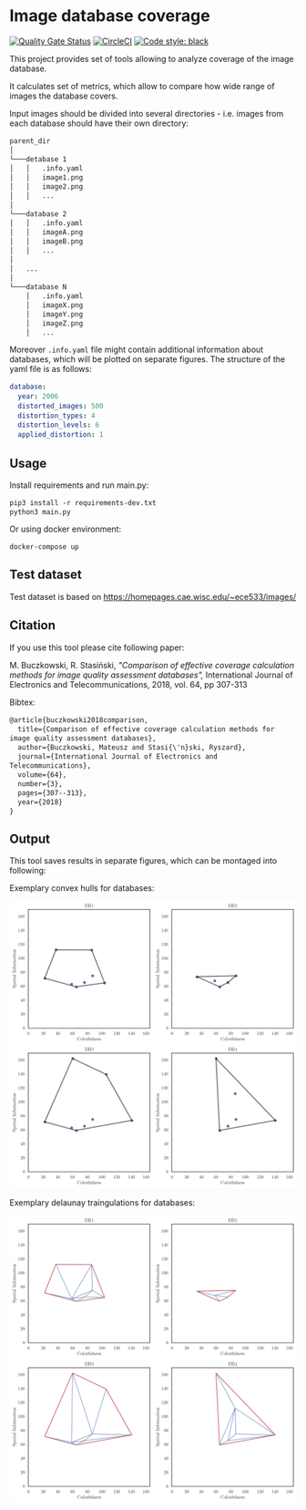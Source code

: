 # Image database coverage
[![Quality Gate Status](https://sonarcloud.io/api/project_badges/measure?project=MatBucz_image-processing--database-coverage&metric=alert_status)](https://sonarcloud.io/dashboard?id=MatBucz_image-processing--database-coverage)
[![CircleCI](https://circleci.com/gh/MatBucz/image-processing--database-coverage.svg?style=shield)](https://circleci.com/gh/MatBucz/image-processing--database-coverage)
[![Code style: black](https://img.shields.io/badge/code%20style-black-000000.svg)](https://github.com/psf/black)

This project provides set of tools allowing to analyze coverage of the image database.

It calculates set of metrics, which allow to compare how wide range of images the database covers.

Input images should be divided into several directories - i.e. images from each database
should have their own directory:

```
parent_dir
│
└───detabase 1
│   │   .info.yaml
│   │   image1.png
│   │   image2.png
│   │   ...
│
└───database 2
│   │   .info.yaml
│   │   imageA.png
│   │   imageB.png
│   │   ...
│
│   ...
│
└───database N
    │   .info.yaml
    │   imageX.png
    │   imageY.png
    │   imageZ.png
    │   ...
```

Moreover `.info.yaml` file might contain additional information about databases,
which will be plotted on separate figures. The structure of the yaml file is as follows:
```yaml
database:
  year: 2006
  distorted_images: 500
  distortion_types: 4
  distortion_levels: 6
  applied_distortion: 1
```

## Usage

Install requirements and run main.py:
```shell script
pip3 install -r requirements-dev.txt
python3 main.py
```

Or using docker environment:
```shell script
docker-compose up
```

## Test dataset
Test dataset is based on https://homepages.cae.wisc.edu/~ece533/images/

## Citation

If you use this tool please cite following paper:

M. Buczkowski, R. Stasiński,
_"Comparison of effective coverage calculation methods for image quality assessment databases",_
International Journal of Electronics and Telecommunications, 2018,
vol. 64, pp 307-313

Bibtex:
```
@article{buczkowski2018comparison,
  title={Comparison of effective coverage calculation methods for image quality assessment databases},
  author={Buczkowski, Mateusz and Stasi{\'n}ski, Ryszard},
  journal={International Journal of Electronics and Telecommunications},
  volume={64},
  number={3},
  pages={307--313},
  year={2018}
}
```

## Output

This tool saves results in separate figures, which can be montaged into following:

Exemplary convex hulls for databases:

![Convex hull](/output/convex_hull_montage.png "Convex hull")

Exemplary delaunay traingulations for databases:

![Delaunay traingulation](/output/delaunay_montage.png "Delaunay triangulation")
